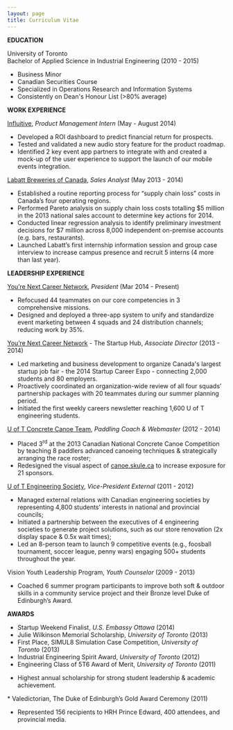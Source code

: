 ```yaml
---
layout: page
title: Curriculum Vitae
---
```


<div></div>
<strong>EDUCATION</strong>

University of Toronto
<br>Bachelor of Applied Science in Industrial Engineering (2010 - 2015)
<ul>
	<li>Business Minor</li>
	<li>Canadian Securities Course</li>
	<li>Specialized in Operations Research and Information Systems</li>
	<li>Consistently on Dean's Honour List (&gt;80% average)</li>
</ul>
<strong>WORK EXPERIENCE</strong>

<a href="http://influitive.com">Influitive</a>, <i>Product Management Intern</i> (May - August 2014)
<ul>
	<li>Developed a ROI dashboard to predict financial return for prospects.</li>
	<li>Tested and validated a new audio story feature for the product roadmap.</li>
	<li>Identified 2 key event app partners to integrate with and created a mock-up of the user experience to support the launch of our mobile events integration.</li>
</ul>
<a href="http://labatt.com">Labatt Breweries of Canada</a>, <i>Sales Analyst</i> (May 2013 - 2014)
<ul>
	<li>Established a routine reporting process for “supply chain loss” costs in Canada’s four operating regions.</li>
	<li>Performed Pareto analysis on supply chain loss costs totalling $5 million in the 2013 national sales account to determine key actions for 2014.</li>
	<li>Conducted linear regression analysis to identify preliminary investment decisions for $7 million across 8,000 independent on-premise accounts (e.g. bars, restaurants).</li>
	<li>Launched Labatt’s first internship information session and group case interview to increase campus presence and recruit 5 interns (4 more than last year).</li>
</ul>
<strong>LEADERSHIP EXPERIENCE</strong>

<a href="http://yourenext.ca/">You’re Next Career Network</a>, <em>President</em> (Mar 2014 - Present)
<ul>
	<li>Refocused 44 teammates on our core competencies in 3 comprehensive missions.</li>
	<li>Designed and deployed a three-app system to unify and standardize event marketing between 4 squads and 24 distribution channels; reducing work by 35%.</li>
</ul>
<a href="http://yourenext.ca/">You’re Next Career Network</a> - The Startup Hub, <i>Associate Director</i> (2013 - 2014)
<ul>
	<li>Led marketing and business development to organize Canada's largest startup job fair - the 2014 Startup Career Expo - connecting 2,000 students and 80 employers.</li>
	<li>Proactively coordinated an organization-wide review of all four squads’ partnership packages with 20 teammates during our summer planning period.</li>
	<li>Initiated the first weekly careers newsletter reaching 1,600 U of T engineering students.</li>
</ul>
<a href="http://canoe.skule.ca">U of T Concrete Canoe Team</a>, <i>Paddling Coach &amp; Webmaster</i> (2012 - 2014)
<ul>
	<li>Placed 3<sup>rd</sup> at the 2013 Canadian National Concrete Canoe Competition by teaching 8 paddlers advanced canoeing techniques &amp; strategically arranging the race roster;</li>
	<li>Redesigned the visual aspect of <a href="http://www.canoe.skule.ca/">canoe.skule.ca</a> to increase exposure for 21 sponsors.</li>
</ul>
<a href="http://skule.ca">U of T Engineering Society</a>, <i>Vice-President External</i> (2011 - 2012)
<ul>
	<li>Managed external relations with Canadian engineering societies by representing 4,800 students’ interests in national and provincial councils;</li>
	<li>Initiated a partnership between the executives of 4 engineering societies to generate project solutions, such as our store renovation (2x display space &amp; 0.5x wait times);</li>
	<li>Led an 8-person team to launch 9 competitive events (e.g., foosball tournament, soccer league, penny wars) engaging 500+ students throughout the year.</li>
</ul>
Vision Youth Leadership Program, <i>Youth Counselor</i> (2009 - 2013)
<ul>
	<li>Coached 6 summer program participants to improve both soft &amp; outdoor skills in a community service project and their Bronze level Duke of Edinburgh’s Award.</li>
</ul>
<strong>AWARDS</strong>

* Startup Weekend Finalist, <i>U.S. Embassy Ottawa</i> (2014)
* Julie Wilkinson Memorial Scholarship, <i>University of Toronto</i> (2013)
* First Place, SIMUL8 Simulation Case Competition, <i>University of Toronto</i> (2013)
* Industrial Engineering Spirit Award, <i>University of Toronto</i> (2012)
* Engineering Class of 5T6 Award of Merit, <i>University of Toronto</i> (2011)
<ul>
	<li>Highest annual scholarship for strong student leadership &amp; academic achievement.</li>
</ul>
* Valedictorian, The Duke of Edinburgh’s Gold Award Ceremony (2011)
<ul>
	<li>Represented 156 recipients to HRH Prince Edward, 400 attendees, and provincial media.</li>
</ul>